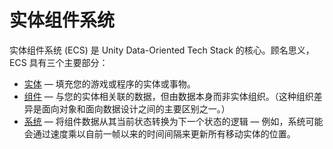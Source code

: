 # 实体组件系统

实体组件系统 (ECS) 是 Unity Data-Oriented Tech Stack 的核心。顾名思义，ECS 具有三个主要部分：

-   [实体](https://docs.unity3d.com/Packages/com.unity.entities@0.17/manual/ecs_entities.html) — 填充您的游戏或程序的实体或事物。
-   [组件](https://docs.unity3d.com/Packages/com.unity.entities@0.17/manual/ecs_components.html) — 与您的实体相关联的数据，但由数据本身而非实体组织。（这种组织差异是面向对象和面向数据设计之间的主要区别之一。）
-   [系统](https://docs.unity3d.com/Packages/com.unity.entities@0.17/manual/ecs_systems.html) — 将组件数据从其当前状态转换为下一个状态的逻辑 — 例如，系统可能会通过速度乘以自前一帧以来的时间间隔来更新所有移动实体的位置。
